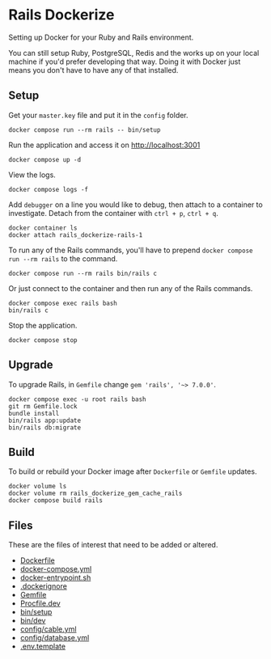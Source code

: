# Rails Dockerize

Setting up Docker for your Ruby and Rails environment.

You can still setup Ruby, PostgreSQL, Redis and the works up on your local machine if you'd prefer developing that way. Doing it with Docker just means you don't have to have any of that installed.

## Setup

Get your `master.key` file and put it in the `config` folder.

    docker compose run --rm rails -- bin/setup

Run the application and access it on <http://localhost:3001>

    docker compose up -d

View the logs.

    docker compose logs -f

Add `debugger` on a line you would like to debug, then attach to a container to investigate. Detach from the container with `ctrl + p`, `ctrl + q`.

    docker container ls
    docker attach rails_dockerize-rails-1

To run any of the Rails commands, you'll have to prepend `docker compose run --rm rails` to the command.

    docker compose run --rm rails bin/rails c

Or just connect to the container and then run any of the Rails commands.

    docker compose exec rails bash
    bin/rails c

Stop the application.

    docker compose stop

## Upgrade

To upgrade Rails, in `Gemfile` change `gem 'rails', '~> 7.0.0'`.

    docker compose exec -u root rails bash
    git rm Gemfile.lock
    bundle install
    bin/rails app:update
    bin/rails db:migrate

## Build

To build or rebuild your Docker image after `Dockerfile` or `Gemfile` updates.

    docker volume ls
    docker volume rm rails_dockerize_gem_cache_rails
    docker compose build rails

## Files

These are the files of interest that need to be added or altered.

- [Dockerfile](Dockerfile)
- [docker-compose.yml](docker-compose.yml)
- [docker-entrypoint.sh](docker-entrypoint.sh)
- [.dockerignore](.dockerignore)
- [Gemfile](Gemfile)
- [Procfile.dev](Procfile.dev)
- [bin/setup](bin/setup)
- [bin/dev](bin/dev)
- [config/cable.yml](config/cable.yml)
- [config/database.yml](config/database.yml)
- [.env.template](.env.template)
